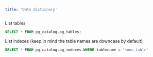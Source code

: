 ```yaml
---
title: 'Data dictionary'
---
```

List tables
```sql
SELECT * FROM pg_catalog.pg_tables;
```

List indexes (keep in mind the table names are downcase by default)
```sql
SELECT * FROM pg_catalog.pg_indexes WHERE tablename = 'some_table'
```

